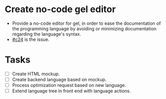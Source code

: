 # Create no-code gel editor
* Provide a no-code editor for gel,
  in order to ease the documentation of the programming language
  by avoiding or minimizing documentation regarding the language's syntax.
* [\#c24](https://codeberg.org/splitcells-net/net.splitcells.network.community/issues/24) is the issue.
# Tasks
* [ ] Create HTML mockup.
* [ ] Create backend language based on mockup.
* [ ] Process optimization request based on new language.
* [ ] Extend language tree in front end with language actions.